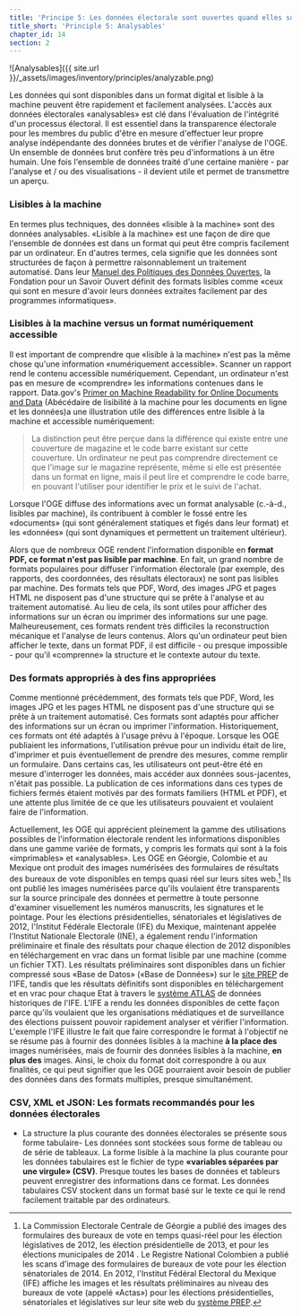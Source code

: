 ```yaml
---
title: 'Principe 5: Les données électorale sont ouvertes quand elles sont analysables (c. à-d. disponibles dans un format lisible et numérique)'
title_short: 'Principle 5: Analysables'
chapter_id: 14
section: 2
---
```


![Analysables]({{ site.url }}/\_assets/images/inventory/principles/analyzable.png)

Les données qui sont disponibles dans un format digital et lisible à la machine peuvent être rapidement et facilement analysées. L'accès aux données électorales «analysables» est clé dans l'évaluation de l'intégrité d'un processus électoral. Il est essentiel dans la transparence électorale pour les membres du public d'être en mesure d'effectuer leur propre analyse indépendante des données brutes et de vérifier l'analyse de l'OGE. Un ensemble de données brut confère très peu d'informations à un être humain. Une fois l'ensemble de données traité d'une certaine manière - par l'analyse et / ou des visualisations - il devient utile et permet de transmettre un aperçu.

### Lisibles à la machine

En termes plus techniques, des données «lisible à la machine» sont des données analysables. «Lisible à la machine» est une façon de dire que l'ensemble de données est dans un format qui peut être compris facilement par un ordinateur. En d'autres termes, cela signifie que les données sont structurées de façon à permettre raisonnablement un traitement automatisé. Dans leur [Manuel des Politiques des Données Ouvertes](http://opendatahandbook.org/glossary/fr/), la Fondation pour un Savoir Ouvert définit des formats lisibles comme «ceux qui sont en mesure d'avoir leurs données extraites facilement par des programmes informatiques».

### Lisibles à la machine versus un format numériquement accessible

Il est important de comprendre que «lisible à la machine» n'est pas la même chose qu'une information «numériquement accessible». Scanner un rapport rend le contenu accessible numériquement. Cependant, un ordinateur n'est pas en mesure de «comprendre» les informations contenues dans le rapport. Data.gov's [Primer on Machine Readability for Online Documents and Data](https://www.data.gov/developers/blog/primer-machine-readability-online-documents-and-data) (Abécédaire de lisibilité à la machine pour les documents en ligne et les données)a une illustration utile des différences entre lisible à la machine et accessible numériquement:

> La distinction peut être perçue dans la différence qui existe entre une couverture de magazine et le code barre existant sur cette couverture. Un ordinateur ne peut pas comprendre directement ce que l'image sur le magazine représente, même si elle est présentée dans un format en ligne, mais il peut lire et comprendre le code barre, en pouvant l'utiliser pour identifier le prix et le suivi de l'achat.

Lorsque l'OGE diffuse des informations avec un format analysable (c.-à-d., lisibles par machine), ils contribuent à combler le fossé entre les «documents» (qui sont généralement statiques et figés dans leur format) et les «données» (qui sont dynamiques et permettent un traitement ultérieur).

Alors que de nombreux OGE rendent l'information disponible en **format PDF, ce format n'est pas lisible par machine**. En fait, un grand nombre de formats populaires pour diffuser l'information électorale (par exemple, des rapports, des coordonnées, des résultats électoraux) ne sont pas lisibles par machine. Des formats tels que PDF, Word, des images JPG et pages HTML ne disposent pas d'une structure qui se prête à l'analyse et au traitement automatisé. Au lieu de cela, ils sont utiles pour afficher des informations sur un écran ou imprimer des informations sur une page. Malheureusement, ces formats rendent très difficiles la reconstruction mécanique et l'analyse de leurs contenus. Alors qu'un ordinateur peut bien afficher le texte, dans un format PDF, il est difficile - ou presque impossible - pour qu'il «comprenne» la structure et le contexte autour du texte.

### Des formats appropriés à des fins appropriées

Comme mentionné précédemment, des formats tels que PDF, Word, les images JPG et les pages HTML ne disposent pas d'une structure qui se prête à un traitement automatisé. Ces formats sont adaptés pour afficher des informations sur un écran ou imprimer l'information. Historiquement, ces formats ont été adaptés à l'usage prévu à l'époque. Lorsque les OGE publiaient les informations, l'utilisation prévue pour un individu était de lire, d'imprimer et puis éventuellement de prendre des mesures, comme remplir un formulaire. Dans certains cas, les utilisateurs ont peut-être été en mesure d'interroger les données, mais accéder aux données sous-jacentes, n'était pas possible. La publication de ces informations dans ces types de fichiers fermés étaient motivés par des formats familiers (HTML et PDF), et une attente plus limitée de ce que les utilisateurs pouvaient et voulaient faire de l'information.

Actuellement, les OGE qui apprécient pleinement la gamme des utilisations possibles de l'information électorale rendent les informations disponibles dans une gamme variée de formats, y compris les formats qui sont à la fois «imprimables» et «analysables». Les OGE en Géorgie, Colombie et au Mexique ont produit des images numérisées des formulaires de résultats des bureaux de vote disponibles en temps quasi réel sur leurs sites web.[^1] Ils ont publié les images numérisées parce qu'ils voulaient être transparents sur la source principale des données et permettre à toute personne d'examiner visuellement les numéros manuscrits, les signatures et le pointage. Pour les élections présidentielles, sénatoriales et législatives de 2012, l'Institut Fédérale Electorale (IFE) du Mexique, maintenant appelée l'Institut Nationale Electorale (INE), a également rendu l'information préliminaire et finale des résultats pour chaque élection de 2012 disponibles en téléchargement en vrac dans un format lisible par une machine (comme un fichier TXT). Les résultats préliminaires sont disponibles dans un fichier compressé sous «Base de Datos» («Base de Données») sur le [site PREP](https://prep2012.ife.org.mx/prep/NACIONAL/PresidenteNacionalVPC.html) de l'IFE, tandis que les résultats définitifs sont disponibles en téléchargement et en vrac pour chaque Etat à travers le [système ATLAS](http://siceef.ife.org.mx/pef2012/SICEEF2012.html#) de données historiques de l'IFE. L'IFE a rendu les données disponibles de cette façon parce qu'ils voulaient que les organisations médiatiques et de surveillance des élections puissent pouvoir rapidement analyser et vérifier l'information. L'exemple l'IFE illustre le fait que faire correspondre le format à l'objectif ne se résume pas à fournir des données lisibles à la machine **à la place des** images numérisées, mais de fournir des données lisibles à la machine, **en plus des** images. Ainsi, le choix du format doit correspondre à ou aux finalités, ce qui peut signifier que les OGE pourraient avoir besoin de publier des données dans des formats multiples, presque simultanément.

### CSV, XML et JSON: Les formats recommandés pour les données électorales

- La structure la plus courante des données électorales se présente sous forme tabulaire- Les données sont stockées sous forme de tableau ou de série de tableaux. La forme lisible à la machine la plus courante pour les données tabulaires est le fichier de type **«variables séparées par une virgule» (CSV)**. Presque toutes les bases de données et tableurs peuvent enregistrer des informations dans ce format. Les données tabulaires CSV stockent dans un format basé sur le texte ce qui le rend facilement traitable par des ordinateurs.

[^1]: La Commission Electorale Centrale de Géorgie a publié des images des formulaires des bureaux de vote en temps quasi-réel pour les élection législatives de 2012, les élection présidentielle de 2013, et pour les élections municipales de 2014 . Le Registre National Colombien a publié les scans d'image des formulaires de bureaux de vote pour les élection sénatoriales de 2014. En 2012, l'Institut Fédéral Electoral du Mexique (IFE) affiche les images et les résultats préliminaires au niveau des bureaux de vote (appelé «Actas») pour les élections présidentielles, sénatoriales et législatives sur leur site web du [système PREP](https://prep2012.ife.org.mx/prep/introduccion.html).

